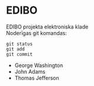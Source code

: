 # EDIBO
EDIBO projekta elektroniska klade  
Noderīgas git komandas:
```
git status
git add
git commit
```
- George Washington
- John Adams
- Thomas Jefferson
